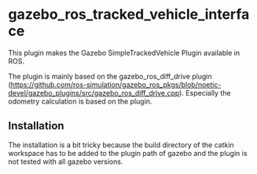 # gazebo_ros_tracked_vehicle_interface
This plugin makes the Gazebo SimpleTrackedVehicle Plugin available in ROS.

The plugin is mainly based on the gazebo_ros_diff_drive plugin (https://github.com/ros-simulation/gazebo_ros_pkgs/blob/noetic-devel/gazebo_plugins/src/gazebo_ros_diff_drive.cpp).
Especially the odometry calculation is based on the plugin.

## Installation

The installation is a bit tricky because the build directory of the catkin workspace has to be added to the plugin path of gazebo and the plugin is not tested with all gazebo versions.
